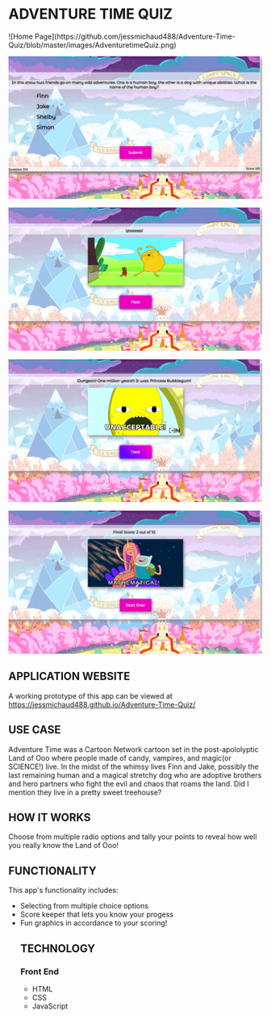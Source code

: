 <h1>ADVENTURE  TIME  QUIZ</h1>
![Home Page](https://github.com/jessmichaud488/Adventure-Time-Quiz/blob/master/images/AdventuretimeQuiz.png)

![Question Page](https://github.com/jessmichaud488/Adventure-Time-Quiz/blob/master/images/AdventuretimeQuestion.png)

![Positive Feedback Page](https://github.com/jessmichaud488/Adventure-Time-Quiz/blob/master/images/AdventuretimeJake.png)

![Negative Feedback Page](https://github.com/jessmichaud488/Adventure-Time-Quiz/blob/master/images/AdventuretimeLemongrab.png)

![Results Page](https://github.com/jessmichaud488/Adventure-Time-Quiz/blob/master/images/AdventuretimeResults.png)

<h2>APPLICATION WEBSITE</h2>
<p>A working prototype of this app can be viewed at <a href="https://jessmichaud488.github.io/Adventure-Time-Quiz/">https://jessmichaud488.github.io/Adventure-Time-Quiz/</a></p>

<h2>USE CASE</h2>
<p>Adventure Time was a Cartoon Network cartoon set in the post-apololyptic Land of Ooo where people made of candy, vampires, and magic(or SCIENCE!) live. In the midst of the whimsy lives Finn and Jake, possibly the last remaining human and a magical stretchy dog who are adoptive brothers and hero partners who fight the evil and chaos that roams the land. Did I mention they live in a pretty sweet treehouse?</p>

<h2>HOW IT WORKS</h2>
<p>Choose from multiple radio options and tally your points to reveal how well you really know the Land of Ooo!</p>

<h2>FUNCTIONALITY</h2>
<p>This app's functionality includes:</p>
<ul>
<li>Selecting from multiple choice options</li>
<li>Score keeper that lets you know your progess</li>
<li>Fun graphics in accordance to your scoring!</li>

<h2>TECHNOLOGY</h2>
<h3>Front End</h3>
<ul>
	<li>HTML</li>
	<li>CSS</li>
	<li>JavaScript</li>
</ul>




